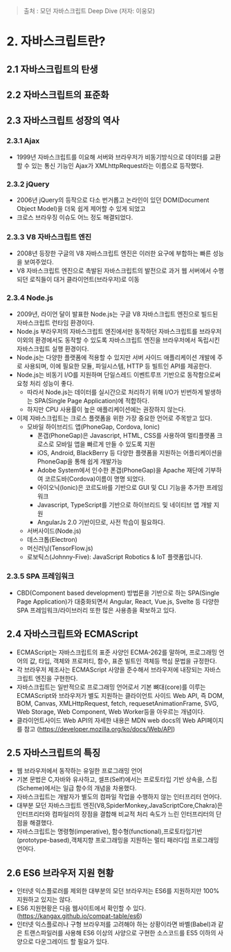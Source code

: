 > 출처 : 모던 자바스크립트 Deep Dive (저자: 이웅모)

# 2. 자바스크립트란?
## 2.1 자바스크립트의 탄생
## 2.2 자바스크립트의 표준화
## 2.3 자바스크립트 성장의 역사
### 2.3.1 Ajax
- 1999년 자바스크립트를 이요해 서버와 브라우저가 비동기방식으로 데이터를 교환할 수 있는 통신 기능인
  Ajax가 XMLhttpRequest라는 이름으로 등작했다.

### 2.3.2 jQuery
- 2006년 jQuery의 등작으로 다소 번거롭고 논라인이 있던 DOM(Document Object Model)을 더욱 쉽게 제어할 수 있게 되었고
- 크로스 브라우징 이슈도 어느 정도 해결되었다.

### 2.3.3 V8 자바스크립트 엔진
- 2008년 등장한 구글의 V8 자바스크립트 엔진은 이러한 요구에 부합하는 빠른 성능을 보여주었다.
- V8 자바스크립트 엔진으로 촉발된 자바스크립트의 발전으로 과거 웹 서버에서 수행되던 로직들이 대거 클라이언트(브라우저)로 이동

### 2.3.4 Node.js
- 2009년, 라이언 달이 발표한 Node.js는 구글 V8 자바스크립트 엔진으로 빌드된 자바스크립트 런타임 환경이다.
- Node.js 부라우저의 자바스크립트 엔진에서만 동작하던 자바스크립트를 브라우저 이외의 환경에서도 동작할 수 있도록
  자바스크립트 엔진을 브라우저에서 독립시킨 자바스크립트 실행 환경이다.
- Node.js는 다양한 플랫폼에 적용할 수 있지만 서버 사이드 애플리케이션 개발에 주로 사용되며, 이에 필요한 모듈, 파일시스템, 
  HTTP 등 빌트인 API를 제공한다.
- Node.js는 비동기 I/O를 지원하며 단일스레드 이벤트루프 기반으로 동작함으로써 요청 처리 성능이 좋다.
    * 따라서 Node.js는 데이터를 실시간으로 처리하기 위해 I/O가 빈번하게 발생하는 SPA(Single Page Application)에 적합하다.
    * 하지만 CPU 사용률이 높은 애플리케이션에는 권장하지 않는다.
- 이제 자바스크립트는 크로스 플랫폼을 위한 가장 중요한 언어로 주목받고 있다.
    * 모바일 하이브리드 앱(PhoneGap, Cordova, Ionic)
        + 폰갭(PhoneGap)은 Javascript, HTML, CSS를 사용하여 멀티플랫폼 크로스로 모바일 앱을 빠르게 만들 수 있도록 지원 
        + iOS, Android, BlackBerry 등 다양한 플랫폼을 지원하는 어플리케이션을 PhoneGap을 통해 쉽게 개발가능
        + Adobe System에서 인수한 폰갭(PhoneGap)을 Apache 재단에 기부하여 코르도바(Cordova)이름이 명명 되었다.
        + 아이오닉(Ionic)은 코르도바를 기반으로 GUI 및 CLI 기능을 추가한 프레임워크
        + Javascript, TypeScript를 기반으로 하이브리드 및 네이티브 앱 개발 지원
        + AngularJs 2.0 기반이므로, 사전 학습이 필요하다.
    * 서버사이드(Node.js)
    * 데스크톱(Electron)
    * 머신러닝(TensorFlow.js)
    * 로보틱스(Johnny-Five): JavaScript Robotics & IoT 플랫폼입니다.
  
### 2.3.5 SPA 프레임워크
- CBD(Component based development) 방법론을 기반으로 하는 SPA(Single Page Application)가 대중화되면서
  Angular, React, Vue.js, Svelte 등 다양한 SPA 프레임워크/라이브러리 또한 많은 사용층을 확보하고 있다.

## 2.4 자바스크립트와 ECMAScript
- ECMAScript는 자바스크립트의 표준 사양인 ECMA-262를 말하며, 프로그래밍 언어의 값, 타입, 
  객체와 프로퍼티, 함수, 표준 빌트인 객체등 핵심 문법을 규정한다.
- 각 브라우저 제조사는 ECMAScript 사양을 준수해서 브라우저에 내장되는 자바스크립트 엔진을 구현한다.
- 자바스크립트는 일반적으로 프로그래밍 언어로서 기본 뼈대(core)를 이루는 ECMAScript와 브라우저가 별도 지원하는
  클라이언트 사이드 Web API, 즉 DOM, BOM, Canvas, XMLHttpRequest, fetch, requesetAnimationFrame, SVG, Web Storage, Web Component,
  Web Worker등을 아우르는 개념이다.
- 클라이언트사이드 Web API의 자세한 내용은 MDN web docs의 Web API페이지를 참고 (https://developer.mozilla.org/ko/docs/Web/API)

## 2.5 자바스크립트의 특징
- 웹 브라우저에서 동작하는 유일한 프로그래밍 언어
- 기본 문법은 C,자바와 유사하고, 셀프(Self)에서는 프로토타입 기반 상속을, 스킴(Scheme)에서는 일급 함수의 개념을 차용했다.
- 자바스크립트는 개발자가 별도의 컴파일 작업을 수행하지 않는 인터프리터 언어다.
- 대부분 모던 자바스크립트 엔진(V8,SpiderMonkey,JavaScriptCore,Chakra)은 인터프리터와 컴파일러의 장점을 결합해 비교적 처리 속도가 느린
  인터프리터의 단점을 해결했다.
- 자바스크립트는 명령형(imperative), 함수형(functional),프로토타입기반(prototype-based),객체지향 프로그래밍을 지원하는
  멀티 패러다임 프로그래밍 언어다.
  
## 2.6 ES6 브라우저 지원 현황
- 인터넷 익스플로러를 제외한 대부분의 모던 브라우저는 ES6를 지원하지만 100% 지원하고 있지는 않다.  
- ES6 지원현황은 다음 웹사이트에서 확인할 수 있다. (https://kangax.github.io/compat-table/es6)
- 인터넷 익스플로러나 구형 브라우저를 고려해야 하는 상황이라면 바벨(Babel)과 같은 트랜스파일러를 사용해 ES6 이상의 사양으로
  구현한 소스코드를 ES5 이하의 사양으로 다운그레이드 할 필요가 있다.
  



